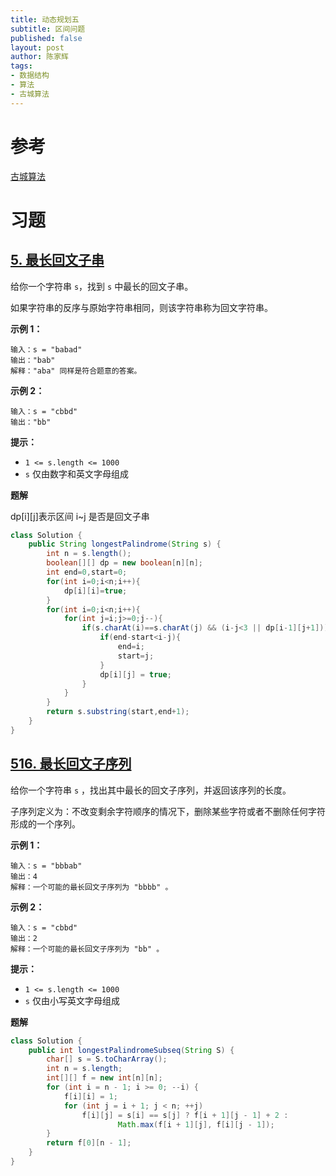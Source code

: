 ```yaml
---
title: 动态规划五
subtitle: 区间问题
published: false
layout: post
author: 陈家辉
tags:
- 数据结构
- 算法
- 古城算法
---
```


# 参考

[古城算法](https://www.bilibili.com/video/BV1CK41137G7/?spm_id_from=333.999.0.0&vd_source=5f85f2ad17bea9d8d2d93375d637bbfc)

# 习题

## [5. 最长回文子串](https://leetcode.cn/problems/longest-palindromic-substring/)

给你一个字符串 `s`，找到 `s` 中最长的回文子串。

如果字符串的反序与原始字符串相同，则该字符串称为回文字符串。

 

**示例 1：**

```
输入：s = "babad"
输出："bab"
解释："aba" 同样是符合题意的答案。
```

**示例 2：**

```
输入：s = "cbbd"
输出："bb"
```

 

**提示：**

- `1 <= s.length <= 1000`
- `s` 仅由数字和英文字母组成

**题解**

dp\[i][j]表示区间 i~j 是否是回文子串

```java
class Solution {
    public String longestPalindrome(String s) {
        int n = s.length();
        boolean[][] dp = new boolean[n][n];
        int end=0,start=0;
        for(int i=0;i<n;i++){
            dp[i][i]=true;
        }
        for(int i=0;i<n;i++){
            for(int j=i;j>=0;j--){
                if(s.charAt(i)==s.charAt(j) && (i-j<3 || dp[i-1][j+1])){
                    if(end-start<i-j){
                        end=i;
                        start=j;
                    }
                    dp[i][j] = true;
                }
            }
        }
        return s.substring(start,end+1);
    }
}
```

## [516. 最长回文子序列](https://leetcode.cn/problems/longest-palindromic-subsequence/)

给你一个字符串 `s` ，找出其中最长的回文子序列，并返回该序列的长度。

子序列定义为：不改变剩余字符顺序的情况下，删除某些字符或者不删除任何字符形成的一个序列。

 

**示例 1：**

```
输入：s = "bbbab"
输出：4
解释：一个可能的最长回文子序列为 "bbbb" 。
```

**示例 2：**

```
输入：s = "cbbd"
输出：2
解释：一个可能的最长回文子序列为 "bb" 。
```

 

**提示：**

- `1 <= s.length <= 1000`
- `s` 仅由小写英文字母组成

**题解**

```java
class Solution {
    public int longestPalindromeSubseq(String S) {
        char[] s = S.toCharArray();
        int n = s.length;
        int[][] f = new int[n][n];
        for (int i = n - 1; i >= 0; --i) {
            f[i][i] = 1;
            for (int j = i + 1; j < n; ++j)
                f[i][j] = s[i] == s[j] ? f[i + 1][j - 1] + 2 :
                        Math.max(f[i + 1][j], f[i][j - 1]);
        }
        return f[0][n - 1];
    }
}
```

